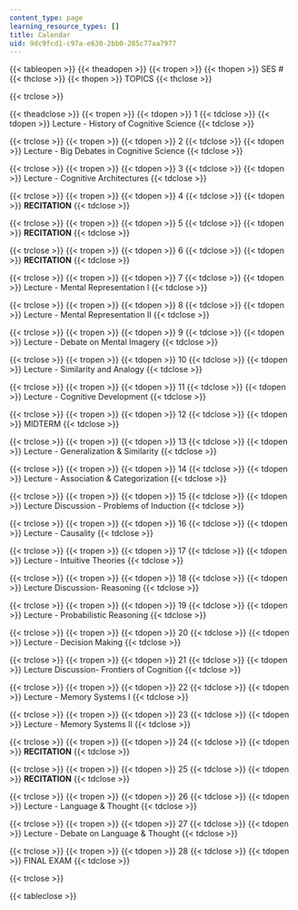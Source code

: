 ```yaml
---
content_type: page
learning_resource_types: []
title: Calendar
uid: 9dc9fcd1-c97a-e630-2bb0-285c77aa7977
---
```


{{< tableopen >}}
{{< theadopen >}}
{{< tropen >}}
{{< thopen >}}
SES #
{{< thclose >}}
{{< thopen >}}
TOPICS
{{< thclose >}}

{{< trclose >}}

{{< theadclose >}}
{{< tropen >}}
{{< tdopen >}}
1
{{< tdclose >}}
{{< tdopen >}}
Lecture - History of Cognitive Science
{{< tdclose >}}

{{< trclose >}}
{{< tropen >}}
{{< tdopen >}}
2
{{< tdclose >}}
{{< tdopen >}}
Lecture - Big Debates in Cognitive Science
{{< tdclose >}}

{{< trclose >}}
{{< tropen >}}
{{< tdopen >}}
3
{{< tdclose >}}
{{< tdopen >}}
Lecture - Cognitive Architectures
{{< tdclose >}}

{{< trclose >}}
{{< tropen >}}
{{< tdopen >}}
4
{{< tdclose >}}
{{< tdopen >}}
**RECITATION**
{{< tdclose >}}

{{< trclose >}}
{{< tropen >}}
{{< tdopen >}}
5
{{< tdclose >}}
{{< tdopen >}}
**RECITATION**
{{< tdclose >}}

{{< trclose >}}
{{< tropen >}}
{{< tdopen >}}
6
{{< tdclose >}}
{{< tdopen >}}
**RECITATION**
{{< tdclose >}}

{{< trclose >}}
{{< tropen >}}
{{< tdopen >}}
7
{{< tdclose >}}
{{< tdopen >}}
Lecture - Mental Representation I
{{< tdclose >}}

{{< trclose >}}
{{< tropen >}}
{{< tdopen >}}
8
{{< tdclose >}}
{{< tdopen >}}
Lecture - Mental Representation II
{{< tdclose >}}

{{< trclose >}}
{{< tropen >}}
{{< tdopen >}}
9
{{< tdclose >}}
{{< tdopen >}}
Lecture - Debate on Mental Imagery
{{< tdclose >}}

{{< trclose >}}
{{< tropen >}}
{{< tdopen >}}
10
{{< tdclose >}}
{{< tdopen >}}
Lecture - Similarity and Analogy
{{< tdclose >}}

{{< trclose >}}
{{< tropen >}}
{{< tdopen >}}
11
{{< tdclose >}}
{{< tdopen >}}
Lecture - Cognitive Development
{{< tdclose >}}

{{< trclose >}}
{{< tropen >}}
{{< tdopen >}}
12
{{< tdclose >}}
{{< tdopen >}}
MIDTERM
{{< tdclose >}}

{{< trclose >}}
{{< tropen >}}
{{< tdopen >}}
13
{{< tdclose >}}
{{< tdopen >}}
Lecture - Generalization & Similarity
{{< tdclose >}}

{{< trclose >}}
{{< tropen >}}
{{< tdopen >}}
14
{{< tdclose >}}
{{< tdopen >}}
Lecture - Association & Categorization
{{< tdclose >}}

{{< trclose >}}
{{< tropen >}}
{{< tdopen >}}
15
{{< tdclose >}}
{{< tdopen >}}
Lecture Discussion - Problems of Induction
{{< tdclose >}}

{{< trclose >}}
{{< tropen >}}
{{< tdopen >}}
16
{{< tdclose >}}
{{< tdopen >}}
Lecture - Causality
{{< tdclose >}}

{{< trclose >}}
{{< tropen >}}
{{< tdopen >}}
17
{{< tdclose >}}
{{< tdopen >}}
Lecture - Intuitive Theories
{{< tdclose >}}

{{< trclose >}}
{{< tropen >}}
{{< tdopen >}}
18
{{< tdclose >}}
{{< tdopen >}}
Lecture Discussion- Reasoning
{{< tdclose >}}

{{< trclose >}}
{{< tropen >}}
{{< tdopen >}}
19
{{< tdclose >}}
{{< tdopen >}}
Lecture - Probabilistic Reasoning
{{< tdclose >}}

{{< trclose >}}
{{< tropen >}}
{{< tdopen >}}
20
{{< tdclose >}}
{{< tdopen >}}
Lecture - Decision Making
{{< tdclose >}}

{{< trclose >}}
{{< tropen >}}
{{< tdopen >}}
21
{{< tdclose >}}
{{< tdopen >}}
Lecture Discussion- Frontiers of Cognition
{{< tdclose >}}

{{< trclose >}}
{{< tropen >}}
{{< tdopen >}}
22
{{< tdclose >}}
{{< tdopen >}}
Lecture - Memory Systems I
{{< tdclose >}}

{{< trclose >}}
{{< tropen >}}
{{< tdopen >}}
23
{{< tdclose >}}
{{< tdopen >}}
Lecture - Memory Systems II
{{< tdclose >}}

{{< trclose >}}
{{< tropen >}}
{{< tdopen >}}
24
{{< tdclose >}}
{{< tdopen >}}
**RECITATION**
{{< tdclose >}}

{{< trclose >}}
{{< tropen >}}
{{< tdopen >}}
25
{{< tdclose >}}
{{< tdopen >}}
**RECITATION**
{{< tdclose >}}

{{< trclose >}}
{{< tropen >}}
{{< tdopen >}}
26
{{< tdclose >}}
{{< tdopen >}}
Lecture - Language & Thought
{{< tdclose >}}

{{< trclose >}}
{{< tropen >}}
{{< tdopen >}}
27
{{< tdclose >}}
{{< tdopen >}}
Lecture - Debate on Language & Thought
{{< tdclose >}}

{{< trclose >}}
{{< tropen >}}
{{< tdopen >}}
28
{{< tdclose >}}
{{< tdopen >}}
FINAL EXAM
{{< tdclose >}}

{{< trclose >}}

{{< tableclose >}}